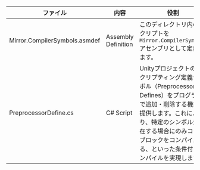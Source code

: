 | ファイル | 内容 | 役割 |
|---|---|---|
| Mirror.CompilerSymbols.asmdef | Assembly Definition | このディレクトリ内のスクリプトを `Mirror.CompilerSymbols` アセンブリとして定義します。 |
| PreprocessorDefine.cs | C# Script | Unityプロジェクトのスクリプティング定義シンボル（Preprocessor Defines）をプログラムで追加・削除する機能を提供します。これにより、特定のシンボルが存在する場合にのみコードブロックをコンパイルする、といった条件付きコンパイルを実現します。 |
